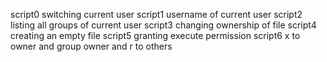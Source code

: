 script0 switching current user
script1 username of current user
script2 listing all groups of current user
script3 changing ownership of file
script4 creating an empty file
script5 granting execute permission
script6 x to owner and group owner and r to others

